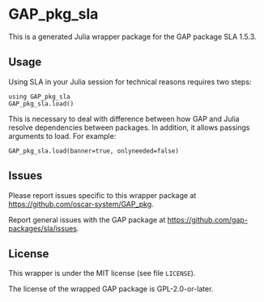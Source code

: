 # GAP_pkg_sla

This is a generated Julia wrapper package for the GAP package SLA 1.5.3.

## Usage

Using SLA in your Julia session for technical reasons requires two steps:

    using GAP_pkg_sla
    GAP_pkg_sla.load()

This is necessary to deal with difference between how GAP and Julia
resolve dependencies between packages. In addition, it allows passings
arguments to load. For example:

    GAP_pkg_sla.load(banner=true, onlyneeded=false)

## Issues

Please report issues specific to this wrapper package at <https://github.com/oscar-system/GAP_pkg>.

Report general issues with the GAP package at <https://github.com/gap-packages/sla/issues>.

## License

This wrapper is under the MIT license (see file `LICENSE`).

The license of the wrapped GAP package is GPL-2.0-or-later.
